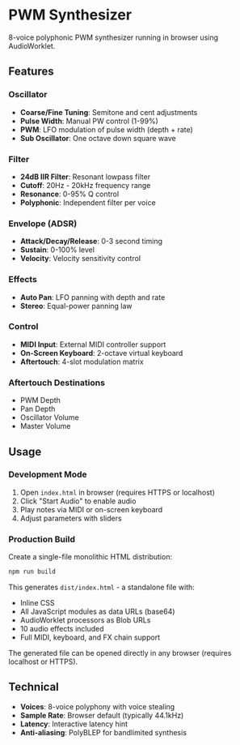 # PWM Synthesizer

8-voice polyphonic PWM synthesizer running in browser using AudioWorklet.

## Features

### Oscillator

- **Coarse/Fine Tuning**: Semitone and cent adjustments
- **Pulse Width**: Manual PW control (1-99%)
- **PWM**: LFO modulation of pulse width (depth + rate)
- **Sub Oscillator**: One octave down square wave

### Filter

- **24dB IIR Filter**: Resonant lowpass filter
- **Cutoff**: 20Hz - 20kHz frequency range
- **Resonance**: 0-95% Q control
- **Polyphonic**: Independent filter per voice

### Envelope (ADSR)

- **Attack/Decay/Release**: 0-3 second timing
- **Sustain**: 0-100% level
- **Velocity**: Velocity sensitivity control

### Effects

- **Auto Pan**: LFO panning with depth and rate
- **Stereo**: Equal-power panning law

### Control

- **MIDI Input**: External MIDI controller support
- **On-Screen Keyboard**: 2-octave virtual keyboard
- **Aftertouch**: 4-slot modulation matrix

### Aftertouch Destinations

- PWM Depth
- Pan Depth
- Oscillator Volume
- Master Volume

## Usage

### Development Mode

1. Open `index.html` in browser (requires HTTPS or localhost)
2. Click "Start Audio" to enable audio
3. Play notes via MIDI or on-screen keyboard
4. Adjust parameters with sliders

### Production Build

Create a single-file monolithic HTML distribution:

```bash
npm run build
```

This generates `dist/index.html` - a standalone file with:

- Inline CSS
- All JavaScript modules as data URLs (base64)
- AudioWorklet processors as Blob URLs
- 10 audio effects included
- Full MIDI, keyboard, and FX chain support

The generated file can be opened directly in any browser (requires localhost or HTTPS).

## Technical

- **Voices**: 8-voice polyphony with voice stealing
- **Sample Rate**: Browser default (typically 44.1kHz)
- **Latency**: Interactive latency hint
- **Anti-aliasing**: PolyBLEP for bandlimited synthesis
